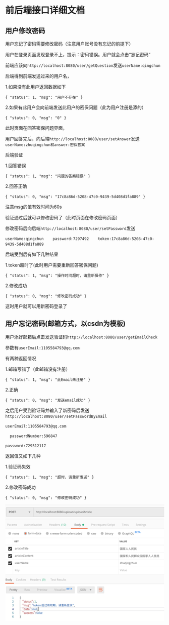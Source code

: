 # **前后端接口详细文档**

## **用户修改密码**

用户忘记了密码需要修改密码（注意用户账号没有忘记的前提下）

用户在登录页面发现登录不上，提示：密码错误。用户就会点击“忘记密码”

前端应该向`http://localhost:8080/user/getQuestion`发送`userName:qingchun`

后端得到前端发送过来的用户名，
 
 1.如果没有此用户返回数据如下
 
 `
 {
     "status": 1,
     "msg": "用户不存在"
 }
 `
 
2.如果有此用户会向前端发送此用户的密保问题（此为用户注册是添的）

`{
     "status": 0,
     "msg": "0"
 }`
 
 此时页面在回答密保问题界面，
 
 用户回答完后，向后端`http://localhost:8080/user/setAnswer`发送`userName:zhuqingchun和answer:密保答案`

后端验证

1.回答错误

`{
     "status": 1,
     "msg": "问题的答案错误"
 }`
 
 2.回答正确
 
 `{
      "status": 0,
      "msg": "17c8a86d-5208-47c0-9439-5d408d1fa889"
  }`
  
  注意msg的值有效时间为60s
  
  验证通过后就可以修改密码了（此时页面在修改密码页面）
  
  修改密码后向后端`http://localhost:8080/user/setPassword`发送
  
  `userName:qingchun    password:7297492    token:17c8a86d-5208-47c0-9439-5d408d1fa889`
  
  后端受到后有如下几种结果
  
  1.token超时了(此时用户需要重新回答密保问题)
  
  `{
       "status": 1,
       "msg": "操作时间超时，请重新操作"
   }`
   
  2.修改成功
  
  `{
       "status": 0,
       "msg": "修改密码成功"
   }`
  
  这时用户就可以用新密码登录了
  
## **用户忘记密码(邮箱方式，以csdn为模板)**

用户添好邮箱后点击发送验证码`http://localhost:8080/user/getEmailCheck`

参数有`userEmail:1105584793@qq.com`

有两种返回情况

1.邮箱写错了（此邮箱没有注册）

`{
     "status": 1,
     "msg": "此Email未注册"
 }`
 
 2.正确
 
 `{
      "status": 0,
      "msg": "发送email成功"
  }`
  
  之后用户受到验证码并输入了新密码后发送`http://localhost:8080/user/setPasswordByEmail`


  
  `userEmail:1105584793@qq.com`
  
`  passwordNumber:596847`
  
  `password:729512117`
  
  返回值又如下几种
  
  1.验证码失效
  
  `{
       "status": 1,
       "msg": "超时，请重新发送"
   }`
   
   2.修改密码成功
   
   `{
          "status": 0,
          "msg": "修改密码成功"
      }`

![Image text](https://github.com/blog-z/blog/blob/master/images/2019-11-01%2021-10-33%20的屏幕截图.png)